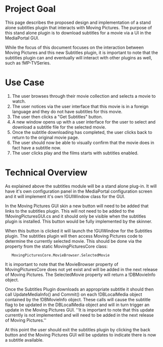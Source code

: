 # Project Goal #
This page describes the proposed design and implementation of a stand alone subtitles plugin that interacts with Moving Pictures. The purpose of this stand alone plugin is to download subtitles for a movie via a UI in the MediaPortal GUI.

While the focus of this document focuses on the interaction between Moving Pictures and this new Subtitles plugin, it is important to note that the subtitles plugin can and eventually will interact with other plugins as well, such as !MP-TVSeries.

# Use Case #
  1. The user browses through their movie collection and selects a movie to watch.
  1. The user notices via the user interface that this movie is in a foreign language and they do not have subtitles for this movie.
  1. The user then clicks a "Get Subtitles" button.
  1. A new window opens up with a user interface for the user to select and download a subtitle file for the selected movie.
  1. Once the subtitle downloading has completed, the user clicks back to return to the original movie page.
  1. The user should now be able to visually confirm that the movie does in fact have a subtitle now.
  1. The user clicks play and the films starts with subtitles enabled.

# Technical Overview #
As explained above the subtitles module will be a stand alone plug-in. It will have it's own configuration panel in the MediaPortal configuration screen and it will implement it's own !GUIWindow class for the GUI.

In the Moving Pictures GUI skin a new button will need to be added that links to the subtitles plugin. This will not need to be added to the !MovingPicturesGUI.cs and it should only be visible when the subtitles plugin is installed. This button would be fully implemented by the skinner.

When this button is clicked it will launch the !GUIWindow for the Subtitles plugin.  The subtitles plugin will then access Moving Pictures code to determine the currently selected movie. This should be done via the property from the static MovingPicturesCore class:
```
   MovingPicturesCore.MovieBrowser.SelectedMovie 
```
It is important to note that the MovieBrowser property of MovingPicturesCore does not yet exist and will be added in the next release of Moving Pictures. The SelectedMovie property will return a !DBMovieInfo object.

Once the Subtitles Plugin downloads an appropriate subtitle it should then call UpdateMediaInfo() and Commit() on each !DBLocalMedia object contained by the !DBMovieInfo object. These calls will cause the subtitle flag to be updated in the DBLocalMedia object and will in turn trigger an update in the Moving Pictures GUI. ''It is important to note that this update currently is not implemented and will need to be added in the next release of Moving Pictures.''

At this point the user should exit the subtitles plugin by clicking the back button and the Moving Pictures GUI will be updates to indicate there is now a subtitle available.